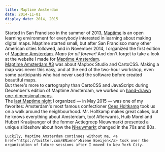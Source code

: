 ```yaml
---
title: Maptime Amsterdam
date: 2014-11-01
display_date: 2014, 2015
---
```


<section>
  <span>
    Started in San Francisco in the summer of 2013, <a href="http://maptime.io/">Maptime</a> is an open learning environment for everybody interested in learning about making digital maps. Maptime started small, but after San Francisco many other American cities followed, and in November 2014, I organized the first edition of <a href="http://maptime-ams.github.io/">Maptime Amsterdam</a>. <i>Maps for all forever!</i> And don't forget to take a look at the website I made for <a href="http://maptime-ams.github.io/">Maptime Amsterdam</a>.
  </span>
</section>

<section>
  <span>
    <a href="http://www.meetup.com/Maptime-AMS/events/218595562/">Maptime Amsterdam #3</a> was about Mapbox Studio and CartoCSS. Making a map was never this easy, and at the end of the two-hour workshop, even some participants who had never used the software before created beautiful maps.
  </span>
</section>

<section>
  <span>
    But there's more to cartography than CartoCSS and JavaScript: during December's edition of Maptime Amsterdam, we worked on <a href="http://waag.org/en/blog/cartograms-and-one-dimensional-maps">hand-drawn one-dimensional maps</a>.
  </span>
</section>

<section>
  <span>
    The <a href="http://www.meetup.com/Maptime-AMS/events/220184224/">last Maptime night</a> I organized — in May 2015 — was one of my favorites: Amsterdam's most famous confectioner <a href="http://www.patisserieholtkamp.nl">Cees Holtkamp</a> took us on a walk around the neighbourhood. Mr. Holtkamp makes great cakes, but he knows everything about Amsterdam, too! Afterwards, Huib Morel and Hubert Kraaijvanger of the former Actiegroep Nieuwmarkt presented a unique slideshow about how the <a href="https://en.wikipedia.org/wiki/Nieuwmarkt">Nieuwmarkt</a> changed in the 70s and 80s.

    Luckily, Maptime Amsterdam continues without me, <a href="https://twitter.com/BNiene">Niene Boeijen</a> took over the organization of future sessions after I moved to New York City.
  </span>
</section>
